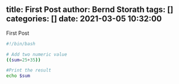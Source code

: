 title: First Post
author: Bernd Storath
tags: []
categories: []
date: 2021-03-05 10:32:00
---
First Post
```bash
#!/bin/bash

# Add two numeric value
((sum=25+35))

#Print the result
echo $sum
```